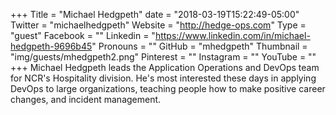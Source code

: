 +++
Title = "Michael Hedgpeth"
date = "2018-03-19T15:22:49-05:00"
Twitter = "michaelhedgpeth"
Website = "http://hedge-ops.com"
Type = "guest"
Facebook = ""
Linkedin = "https://www.linkedin.com/in/michael-hedgpeth-9696b45"
Pronouns = ""
GitHub = "mhedgpeth"
Thumbnail = "img/guests/mhedgpeth2.png"
Pinterest = ""
Instagram = ""
YouTube = ""
+++
Michael Hedgpeth leads the Application Operations and DevOps team for NCR's Hospitality division. He's most interested these days in applying DevOps to large organizations, teaching people how to make positive career changes, and incident management.
